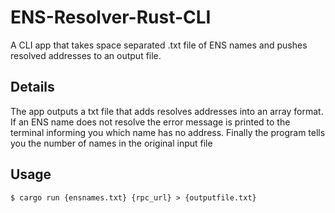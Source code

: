 # ENS-Resolver-Rust-CLI

A CLI app that takes space separated .txt file of ENS names and pushes resolved addresses to an output file.

## Details

The app outputs a txt file that adds resolves addresses into an array format. 
If an ENS name does not resolve the error message is printed to the terminal informing you which name has no address.
Finally the program tells you the number of names in the original input file

## Usage

```
$ cargo run {ensnames.txt} {rpc_url} > {outputfile.txt}
```

